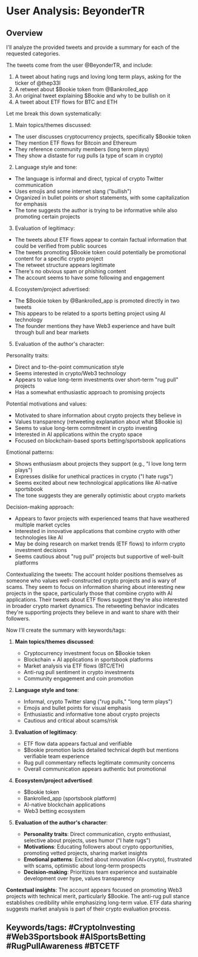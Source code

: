 # User Analysis: BeyonderTR

## Overview

<think>
I'll analyze the provided tweets and provide a summary for each of the requested categories.

The tweets come from the user @BeyonderTR, and include:
1. A tweet about hating rugs and loving long term plays, asking for the ticker of @thep33l
2. A retweet about $Bookie token from @Bankrolled_app
3. An original tweet explaining $Bookie and why to be bullish on it
4. A tweet about ETF flows for BTC and ETH

Let me break this down systematically:

1. Main topics/themes discussed:
- The user discusses cryptocurrency projects, specifically $Bookie token
- They mention ETF flows for Bitcoin and Ethereum
- They reference community members (long term plays)
- They show a distaste for rug pulls (a type of scam in crypto)

2. Language style and tone:
- The language is informal and direct, typical of crypto Twitter communication
- Uses emojis and some internet slang ("bullish")
- Organized in bullet points or short statements, with some capitalization for emphasis
- The tone suggests the author is trying to be informative while also promoting certain projects

3. Evaluation of legitimacy:
- The tweets about ETF flows appear to contain factual information that could be verified from public sources
- The tweets promoting $Bookie token could potentially be promotional content for a specific crypto project
- The retweet structure appears legitimate
- There's no obvious spam or phishing content
- The account seems to have some following and engagement

4. Ecosystem/project advertised:
- The $Bookie token by @Bankrolled_app is promoted directly in two tweets
- This appears to be related to a sports betting project using AI technology
- The founder mentions they have Web3 experience and have built through bull and bear markets

5. Evaluation of the author's character:

Personality traits:
- Direct and to-the-point communication style
- Seems interested in crypto/Web3 technology
- Appears to value long-term investments over short-term "rug pull" projects
- Has a somewhat enthusiastic approach to promising projects

Potential motivations and values:
- Motivated to share information about crypto projects they believe in
- Values transparency (retweeting explanation about what $Bookie is)
- Seems to value long-term commitment in crypto investing
- Interested in AI applications within the crypto space
- Focused on blockchain-based sports betting/sportsbook applications

Emotional patterns:
- Shows enthusiasm about projects they support (e.g., "I love long term plays")
- Expresses dislike for unethical practices in crypto ("I hate rugs")
- Seems excited about new technological applications like AI-native sportsbook
- The tone suggests they are generally optimistic about crypto markets

Decision-making approach:
- Appears to favor projects with experienced teams that have weathered multiple market cycles
- Interested in innovative applications that combine crypto with other technologies like AI
- May be doing research on market trends (ETF flows) to inform crypto investment decisions
- Seems cautious about "rug pull" projects but supportive of well-built platforms

Contextualizing the tweets:
The account holder positions themselves as someone who values well-constructed crypto projects and is wary of scams. They seem to focus on information sharing about interesting new projects in the space, particularly those that combine crypto with AI applications. Their tweets about ETF flows suggest they're also interested in broader crypto market dynamics. The retweeting behavior indicates they're supporting projects they believe in and want to share with their followers.

Now I'll create the summary with keywords/tags:
</think>

1. **Main topics/themes discussed**:
   - Cryptocurrency investment focus on $Bookie token
   - Blockchain + AI applications in sportsbook platforms
   - Market analysis via ETF flows (BTC/ETH)
   - Anti-rug pull sentiment in crypto investments
   - Community engagement and coin promotion

2. **Language style and tone**:
   - Informal, crypto Twitter slang ("rug pulls," "long term plays")
   - Emojis and bullet points for visual emphasis
   - Enthusiastic and informative tone about crypto projects
   - Cautious and critical about scams/risk

3. **Evaluation of legitimacy**:
   - ETF flow data appears factual and verifiable
   - $Bookie promotion lacks detailed technical depth but mentions verifiable team experience
   - Rug pull commentary reflects legitimate community concerns
   - Overall communication appears authentic but promotional

4. **Ecosystem/project advertised**:
   - $Bookie token
   - Bankrolled_app (sportsbook platform)
   - AI-native blockchain applications
   - Web3 betting ecosystem

5. **Evaluation of the author's character**:
   - **Personality traits**: Direct communication, crypto enthusiast, selective about projects, uses humor ("I hate rugs")
   - **Motivations**: Educating followers about crypto opportunities, promoting vetted projects, sharing market insights
   - **Emotional patterns**: Excited about innovation (AI+crypto), frustrated with scams, optimistic about long-term prospects
   - **Decision-making**: Prioritizes team experience and sustainable development over hype, values transparency

**Contextual insights**:
The account appears focused on promoting Web3 projects with technical merit, particularly $Bookie. The anti-rug pull stance establishes credibility while emphasizing long-term value. ETF data sharing suggests market analysis is part of their crypto evaluation process.

Keywords/tags:
#CryptoInvesting #Web3Sportsbook #AISportsBetting #RugPullAwareness #BTCETF
---
